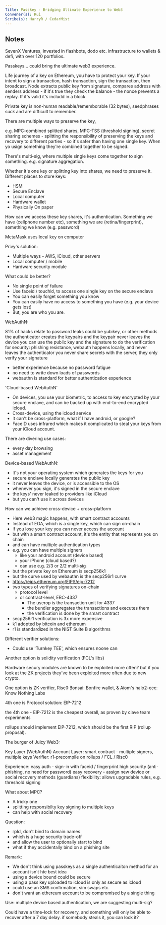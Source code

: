```yaml
---
Title: Passkey - Bridging Ultimate Experience to Web3
Convener(s): Rui
Scribe(s): HarryR / CedarMist
---
```


## Notes

SevenX Ventures, invested in flashbots, dodo etc. infrastructure to wallets & defi, with over 120 portfolios.

Passkeys... could bring the ultimate web3 experience.

Life journey of a key on Ethereum, you have to protect your key. If your intent to sign a transaction, hash transaction, sign the transaction, then broadcast. Node extracts public key from signature, compares address with senders address - if it's true they check the balance - the nonce prevents a replay. If it's valid it's includd in a block.

Private key is non-human readable/rememborable (32 bytes), seedphrases suck and are difficult to remember.

There are multiple ways to preserve the key,

e.g. MPC-combined splitted shares, MPC-TSS (threshold signing), secret sharing schemes - splitting the responsibility of preserving the keys and recovery to different parties - so it's safer than having one single key. When yo usign something they're combined together to be signed.

There's multi-sig, where multiple single keys come together to sign something. e.g. signature aggregation.

Whether it's one key or splitting key into shares, we need to preserve it.
 Different places to store keys:
  * HSM 
  * Secure Enclave
  * Local computer
  * Hardware wallet
  * Physically On paper

How can we access these key shares, it's authentication. Something we have (cellphone number etc), something we are (retina/fingerprint), something we know (e.g. password)

MetaMask uses local key on computer

Privy's solution:
 * Multiple ways - AWS, iCloud, other servers
 * Local computer / mobile
 * Hardware security module

What could be better?
 - No single point of failure
 - Use faceid / touchid, to access one single key on the secure enclave
 - You can easily forget something you know
 - You can easily have no access to something you have (e.g. your device gets lost)
 - But, you are who you are.

WebAuthN: 

 81% of hacks relate to password leaks
 could be yubikey, or other methods
 the authenticator creates the keypairs
 and the keypair never leaves the device
 you can use the public key and the signature to do the verification
 for security: phishing resistance, webauth happens locally, and never leaves the authenticator
 you never share secrets with the server, they only verify your signature
  - better experience because no password fatigue
  - no need to write down loads of passwords
  - webauthn is standard for better authentication experience


'Cloud-based WebAuthN'
- On devices, you use your biometric, to access to key encrypted by your secure enclave, and can be backed up with end-to-end encrypted icloud.
- Cross-device, using the icloud service
- It can't be cross-platform, what if I have android, or google?
- FaceID uses infrared which makes it complicated to steal your keys from your iCloud account.


There are divering use cases:
 - every day browsing
 - asset management 

Device-based WebAuthN:
 - It's not your operating system which generates the keys for you
 - secure enclave locally generates the public key
 - it never leaves the device, or is accessible to the OS
 - whenever you sign, it's signed in the secure enclave
 - the keys' never leaked to providers like iCloud
 - but you can't use it across devices

How can we achieve cross-device + cross-platform

 - Here web3 magic happens, with smart contract accounts
 - Instead of EOA, which is a single key, which can sign on-chain
 - If you lose your key you can never access the acocunt
 - but with a smart contract account, it's the entity that represents you on chain
 - and can have multiple authentication types
 - e.g. you can have multiple signers
   - like your android account (device based) 
   - your iPhone (cloud based?)
   - can use e.g. 2/3 or 2/2 multi-sig
 - but the private key on Ethereum is secp256k1
 - but the curve used by webauthn is the secp256r1 curve
 - https://eips.ethereum.org/EIPS/eip-7212
 - two types of verifying signatures on-chain
   - protocol level
   - or contract-level, ERC-4337
     - The userop is the transaction unit for 4337
     - the bundler aggregates the transactions and executes them
     - the verification is done by the smart contract
 - secp256r1 verification is 3x more expensive 
 - k1 adopted by bitcoin and ethereum
 - r1 is standardized in the NIST Suite B algorithms


Different verifier solutions:
 - Could use 'Turnkey TEE', which ensures noone can 

Another option is solidity verification (FCL's libs)

Hardware secury modules are known to be exploited more often? but if you look at the ZK projects they've been exploited more often due to new crypto.

One option is ZK verifier, Risc0 Bonsai: Bonfire wallet, & Aiom's halo2-ecc: Know Nothing Labs

4th one is Protocol solution: EIP-7212 

the 4th one - EIP-7212 is the cheapest overall, as proven by clave team experiments

rollups should implement EIP-7212, which should be the first RIP (rollup proposal).

The burger of Juicy Web3:

 Key Layer (WebAuthN)
 Account Layer: smart contract - multiple signers, multiple keys
 Verifier: r1-precompile on rollups / FCL / Risc0
 
Experience:
 easy auth - sign-in with faceid / fingerprint
 high security (anti-phishing, no need for password)
 easy recovery - assign new device or social recovery methods (guardians)
 flexibility: allows upgradable rules, e.g. threshold signing
 
What about MPC?
- A tricky one
- splitting responsibilty key signing to multiple keys
- can help with social recovery 



Question:
 - rpId, don't bind to domain names
 - which is a huge security trade-off
 - and allow the user to optionally start to bind
 - what if they accidentally bind on a phishing site

Remark:
 - We don't think using passkeys as a single authenticaiton method for an account isn't hte best idea
 - using a device bound could be secure
 - using a pass key uploaded to icloud is only as secure as icloud
 - could use an SMS confirmation, sim swaps etc.
 - don't want an ethereum account to be compromised by a single thing

Use: multiple device based authentication, we are suggesting multi-sig?

Could have a time-lock for recovery, and something will only be able to recover after a 7 day delay. if somebody steals it, you can lock it?

